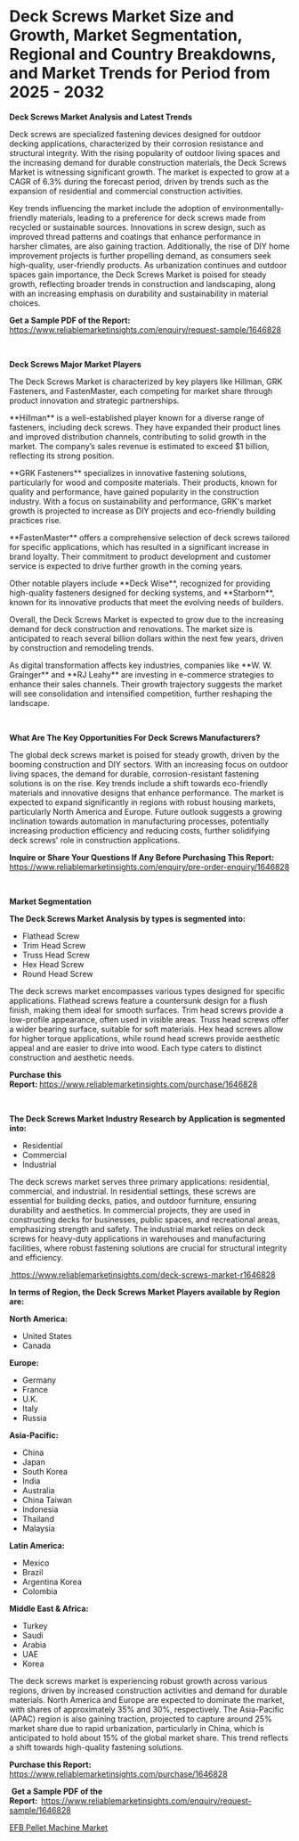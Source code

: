 <p><h1>Deck Screws Market Size and Growth, Market Segmentation, Regional and Country Breakdowns, and Market Trends for Period from 2025 -  2032</h1></p><p><strong>Deck Screws Market Analysis and Latest Trends</strong></p>
<p><p>Deck screws are specialized fastening devices designed for outdoor decking applications, characterized by their corrosion resistance and structural integrity. With the rising popularity of outdoor living spaces and the increasing demand for durable construction materials, the Deck Screws Market is witnessing significant growth. The market is expected to grow at a CAGR of 6.3% during the forecast period, driven by trends such as the expansion of residential and commercial construction activities.</p><p>Key trends influencing the market include the adoption of environmentally-friendly materials, leading to a preference for deck screws made from recycled or sustainable sources. Innovations in screw design, such as improved thread patterns and coatings that enhance performance in harsher climates, are also gaining traction. Additionally, the rise of DIY home improvement projects is further propelling demand, as consumers seek high-quality, user-friendly products. As urbanization continues and outdoor spaces gain importance, the Deck Screws Market is poised for steady growth, reflecting broader trends in construction and landscaping, along with an increasing emphasis on durability and sustainability in material choices.</p></p>
<p><strong>Get a Sample PDF of the Report:&nbsp;</strong> <a href="https://www.reliablemarketinsights.com/enquiry/request-sample/1646828?utm_campaign=2455&utm_medium=2&utm_source=Github&utm_content=ia&utm_term=23022025&utm_id=deck-screws">https://www.reliablemarketinsights.com/enquiry/request-sample/1646828</a></p>
<p>&nbsp;</p>
<p><strong>Deck Screws Major Market Players</strong></p>
<p><p>The Deck Screws Market is characterized by key players like Hillman, GRK Fasteners, and FastenMaster, each competing for market share through product innovation and strategic partnerships.</p><p>**Hillman** is a well-established player known for a diverse range of fasteners, including deck screws. They have expanded their product lines and improved distribution channels, contributing to solid growth in the market. The company’s sales revenue is estimated to exceed $1 billion, reflecting its strong position.</p><p>**GRK Fasteners** specializes in innovative fastening solutions, particularly for wood and composite materials. Their products, known for quality and performance, have gained popularity in the construction industry. With a focus on sustainability and performance, GRK's market growth is projected to increase as DIY projects and eco-friendly building practices rise.</p><p>**FastenMaster** offers a comprehensive selection of deck screws tailored for specific applications, which has resulted in a significant increase in brand loyalty. Their commitment to product development and customer service is expected to drive further growth in the coming years.</p><p>Other notable players include **Deck Wise**, recognized for providing high-quality fasteners designed for decking systems, and **Starborn**, known for its innovative products that meet the evolving needs of builders. </p><p>Overall, the Deck Screws Market is expected to grow due to the increasing demand for deck construction and renovations. The market size is anticipated to reach several billion dollars within the next few years, driven by construction and remodeling trends. </p><p>As digital transformation affects key industries, companies like **W. W. Grainger** and **RJ Leahy** are investing in e-commerce strategies to enhance their sales channels. Their growth trajectory suggests the market will see consolidation and intensified competition, further reshaping the landscape.</p></p>
<p>&nbsp;</p>
<p><strong>What Are The Key Opportunities For Deck Screws Manufacturers?</strong></p>
<p><p>The global deck screws market is poised for steady growth, driven by the booming construction and DIY sectors. With an increasing focus on outdoor living spaces, the demand for durable, corrosion-resistant fastening solutions is on the rise. Key trends include a shift towards eco-friendly materials and innovative designs that enhance performance. The market is expected to expand significantly in regions with robust housing markets, particularly North America and Europe. Future outlook suggests a growing inclination towards automation in manufacturing processes, potentially increasing production efficiency and reducing costs, further solidifying deck screws' role in construction applications.</p></p>
<p><strong>Inquire or Share Your Questions If Any Before Purchasing This Report:</strong> <a href="https://www.reliablemarketinsights.com/enquiry/pre-order-enquiry/1646828?utm_campaign=2455&utm_medium=2&utm_source=Github&utm_content=ia&utm_term=23022025&utm_id=deck-screws">https://www.reliablemarketinsights.com/enquiry/pre-order-enquiry/1646828</a></p>
<p>&nbsp;</p>
<p><strong>Market Segmentation</strong></p>
<p><strong>The Deck Screws Market Analysis by types is segmented into:</strong></p>
<p><ul><li>Flathead Screw</li><li>Trim Head Screw</li><li>Truss Head Screw</li><li>Hex Head Screw</li><li>Round Head Screw</li></ul></p>
<p><p>The deck screws market encompasses various types designed for specific applications. Flathead screws feature a countersunk design for a flush finish, making them ideal for smooth surfaces. Trim head screws provide a low-profile appearance, often used in visible areas. Truss head screws offer a wider bearing surface, suitable for soft materials. Hex head screws allow for higher torque applications, while round head screws provide aesthetic appeal and are easier to drive into wood. Each type caters to distinct construction and aesthetic needs.</p></p>
<p><strong>Purchase this Report:&nbsp;</strong><a href="https://www.reliablemarketinsights.com/purchase/1646828?utm_campaign=2455&utm_medium=2&utm_source=Github&utm_content=ia&utm_term=23022025&utm_id=deck-screws">https://www.reliablemarketinsights.com/purchase/1646828</a></p>
<p>&nbsp;</p>
<p><strong>The Deck Screws Market Industry Research by Application is segmented into:</strong></p>
<p><ul><li>Residential</li><li>Commercial</li><li>Industrial</li></ul></p>
<p><p>The deck screws market serves three primary applications: residential, commercial, and industrial. In residential settings, these screws are essential for building decks, patios, and outdoor furniture, ensuring durability and aesthetics. In commercial projects, they are used in constructing decks for businesses, public spaces, and recreational areas, emphasizing strength and safety. The industrial market relies on deck screws for heavy-duty applications in warehouses and manufacturing facilities, where robust fastening solutions are crucial for structural integrity and efficiency.</p></p>
<p><a href="https://www.reliablemarketinsights.com/deck-screws-market-r1646828?utm_campaign=2455&utm_medium=2&utm_source=Github&utm_content=ia&utm_term=23022025&utm_id=deck-screws">&nbsp;https://www.reliablemarketinsights.com/deck-screws-market-r1646828</a></p>
<p><strong>In terms of Region, the Deck Screws Market Players available by Region are:</strong></p>
<p>
    <p> <strong> North America: </strong>
        <ul>
            <li>United States</li>
            <li>Canada</li>
        </ul>
        </p> 
    <p> <strong> Europe: </strong>
        <ul>
            <li>Germany</li>
            <li>France</li>
            <li>U.K.</li>
            <li>Italy</li>
            <li>Russia</li>
        </ul>
        </p> 
    <p> <strong> Asia-Pacific: </strong>
        <ul>
            <li>China</li>
            <li>Japan</li>
            <li>South Korea</li>
            <li>India</li>
            <li>Australia</li>
            <li>China Taiwan</li>
            <li>Indonesia</li>
            <li>Thailand</li>
            <li>Malaysia</li>
        </ul>
        </p> 
    <p> <strong> Latin America: </strong>
        <ul>
            <li>Mexico</li>
            <li>Brazil</li>
            <li>Argentina Korea</li>
            <li>Colombia</li>
        </ul>
        </p> 
    <p> <strong> Middle East & Africa: </strong>
        <ul>
            <li>Turkey</li>
            <li>Saudi</li>
            <li>Arabia</li>
            <li>UAE</li>
            <li>Korea</li>
        </ul>
    </p>
    </p>
<p><p>The deck screws market is experiencing robust growth across various regions, driven by increased construction activities and demand for durable materials. North America and Europe are expected to dominate the market, with shares of approximately 35% and 30%, respectively. The Asia-Pacific (APAC) region is also gaining traction, projected to capture around 25% market share due to rapid urbanization, particularly in China, which is anticipated to hold about 15% of the global market share. This trend reflects a shift towards high-quality fastening solutions.</p></p>
<p><strong>Purchase this Report: </strong><a href="https://www.reliablemarketinsights.com/purchase/1646828?utm_campaign=2455&utm_medium=2&utm_source=Github&utm_content=ia&utm_term=23022025&utm_id=deck-screws">https://www.reliablemarketinsights.com/purchase/1646828</a></p>
<p>&nbsp;<strong>Get a Sample PDF of the Report:&nbsp;&nbsp;</strong><a href="https://www.reliablemarketinsights.com/enquiry/request-sample/1646828?utm_campaign=2455&utm_medium=2&utm_source=Github&utm_content=ia&utm_term=23022025&utm_id=deck-screws">https://www.reliablemarketinsights.com/enquiry/request-sample/1646828</a></p>
<p><strong></strong></p>
<p><p><a href="https://github.com/jaquelynhasenaue8/Market-Research-Report-List-1/blob/main/efb-pellet-machine-market.md?utm_campaign=2455&utm_medium=2&utm_source=Github&utm_content=ia&utm_term=23022025&utm_id=deck-screws">EFB Pellet Machine Market</a></p></p>